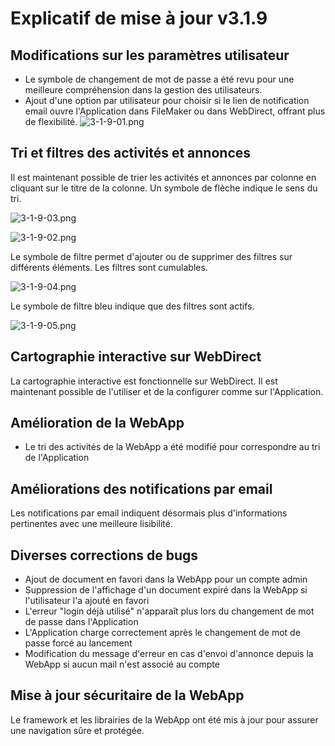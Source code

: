 # Explicatif de mise à jour v3.1.9

## Modifications sur les paramètres utilisateur
- Le symbole de changement de mot de passe a été revu pour une meilleure compréhension dans la gestion des utilisateurs.
- Ajout d'une option par utilisateur pour choisir si le lien de notification email ouvre l'Application dans FileMaker ou dans WebDirect, offrant plus de flexibilité.
![3-1-9-01.png](3-1-9_01.png)
 
## Tri et filtres des activités et annonces

Il est maintenant possible de trier les activités et annonces par colonne en cliquant sur le titre de la colonne. Un symbole de flèche indique le sens du tri.

![3-1-9-03.png](3-1-9_03.png)

![3-1-9-02.png](3-1-9_02.png) 

Le symbole de filtre permet d'ajouter ou de supprimer des filtres sur différents éléments. Les filtres sont cumulables.

![3-1-9-04.png](3-1-9_04.png)

Le symbole de filtre bleu indique que des filtres sont actifs. 

![3-1-9-05.png](3-1-9_05.png)


## Cartographie interactive sur WebDirect
La cartographie interactive est fonctionnelle sur WebDirect. Il est maintenant possible de l'utiliser et de la configurer comme sur l'Application.


## Amélioration de la WebApp
- Le tri des activités de la WebApp a été modifié pour correspondre au tri de l'Application


## Améliorations des notifications par email
Les notifications par email indiquent désormais plus d'informations pertinentes avec une meilleure lisibilité.

## Diverses corrections de bugs
- Ajout de document en favori dans la WebApp pour un compte admin
- Suppression de l'affichage d'un document expiré dans la WebApp si l'utilisateur l'a ajouté en favori
- L'erreur "login déjà utilisé" n'apparaît plus lors du changement de mot de passe dans l'Application
- L'Application charge correctement après le changement de mot de passe forcé au lancement
- Modification du message d'erreur en cas d'envoi d'annonce depuis la WebApp si aucun mail n'est associé au compte


## Mise à jour sécuritaire de la WebApp

Le framework et les librairies de la WebApp ont été mis à jour pour assurer une navigation sûre et protégée.

